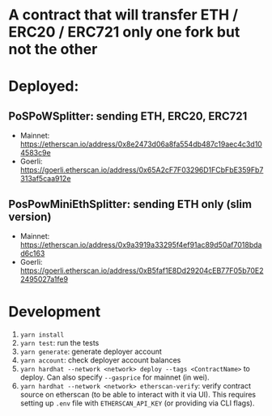 # A contract that will transfer ETH / ERC20 / ERC721 only one fork but not the other

# Deployed:

## PoSPoWSplitter: sending ETH, ERC20, ERC721
- Mainnet: https://etherscan.io/address/0x8e2473d06a8fa554db487c19aec4c3d104583c9e
- Goerli: https://goerli.etherscan.io/address/0x65A2cF7F03296D1FCbFbE359Fb7313af5caa912e

## PosPowMiniEthSplitter: sending ETH only (slim version)
- Mainnet: https://etherscan.io/address/0x9a3919a33295f4ef91ac89d50af7018bdad6c163
- Goerli: https://goerli.etherscan.io/address/0xB5faf1E8Dd29204cEB77F05b70E22495027a1fe9

# Development
1. `yarn install`
2. `yarn test`: run the tests
3. `yarn generate`: generate deployer account
4. `yarn account`: check deployer account balances 
5. `yarn hardhat --network <network> deploy --tags <ContractName>` to deploy. Can also specify `--gasprice` for mainnet (in wei).
6. `yarn hardhat --network <network> etherscan-verify`: verify contract source on etherscan (to be able to interact with it via UI). This requires setting up `.env` file with `ETHERSCAN_API_KEY` (or providing via CLI flags).
